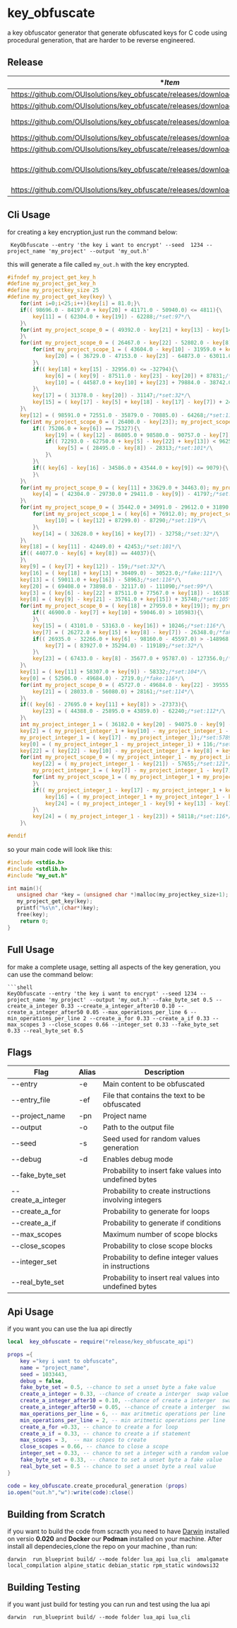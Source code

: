# key_obfuscate
a key obfuscator generator that generate obfuscated keys for C code using procedural generation, that are harder to be reverse engineered.

## Release
| **Item* | **What is it?** |
| ------- | --- |
|https://github.com/OUIsolutions/key_obfuscate/releases/download/0.0.1/debian_static.deb |Debian Package|
|https://github.com/OUIsolutions/key_obfuscate/releases/download/0.0.1/KeyObfuscate.out  |Linux Binary|
|https://github.com/OUIsolutions/key_obfuscate/releases/download/0.0.1/key_obfuscate.c   |C Source Code (Amalgamated)|
|https://github.com/OUIsolutions/key_obfuscate/releases/download/0.0.1/key_obfuscate.exe |Windows Binary|
|https://github.com/OUIsolutions/key_obfuscate/releases/download/0.0.1/key_obfuscate_api.lua |Lua API file|
|https://github.com/OUIsolutions/key_obfuscate/releases/download/0.0.1/key_obfuscate_cli.lua |Lua CLI file that can be runned with **lua key_obfuscate_cli.lua** |
|https://github.com/OUIsolutions/key_obfuscate/releases/download/0.0.1/rpm_static_build.rpm |RPM Package|
## Cli Usage
for creating a key encryption,just run the command below:
```shell
 KeyObfuscate --entry 'the key i want to encrypt' --seed  1234 --project_name 'my_project' --output 'my_out.h'
 ```
this will generate a file called `my_out.h` with the key encrypted.

```c 
#ifndef my_project_get_key_h
#define my_project_get_key_h
#define my_projectkey_size 25
#define my_project_get_key(key) \
	for(int i=0;i<25;i++){key[i] = 81.0;}\
	if(( 98696.0 - 84197.0 + key[20] + 41171.0 - 50940.0) <= 4811){\
		key[11] = ( 62304.0 + key[19]) - 62288;/*set:97*/\
	}\
	for(int my_project_scope_0 = ( 49392.0 - key[21] + key[13] - key[14] - key[17]); my_project_scope_0 < 49231; my_project_scope_0++){\
	}\
	for(int my_project_scope_0 = ( 26467.0 - key[22] - 52802.0 - key[8]); my_project_scope_0 < -26496; my_project_scope_0++){\
		for(int my_project_scope_1 = ( 43604.0 - key[10] - 31959.0 + key[8]); my_project_scope_1 < 11646; my_project_scope_1++){\
			key[20] = ( 36729.0 - 47153.0 - key[23] - 64873.0 - 63011.0) + 138588.0;/*fake:99*/\
		}\
		if(( key[18] + key[15] - 32956.0) <= -32794){\
			key[6] = ( key[9] - 87511.0 - key[23] - key[20]) + 87831;/*set:121*/\
			key[10] = ( 44587.0 + key[10] + key[23] + 79884.0 - 38742.0) - 85742.0;/*fake:119*/\
		}\
		key[17] = ( 31378.0 - key[20]) - 31147;/*set:32*/\
		key[15] = ( key[17] - key[5] + key[18] - key[17] - key[7]) + 248.0;/*fake:116*/\
	}\
	key[12] = ( 98591.0 + 72551.0 - 35879.0 - 70885.0) - 64268;/*set:110*/\
	for(int my_project_scope_0 = ( 26400.0 - key[23]); my_project_scope_0 < 26320; my_project_scope_0++){\
		if(( 75206.0 + key[6]) == 75327){\
			key[19] = ( key[12] - 86805.0 + 98580.0 - 90757.0 - key[7]) + 79063;/*set:110*/\
			if(( 72293.0 - 62750.0 + key[5] - key[22] + key[13]) < 9625){\
				key[5] = ( 28495.0 - key[8]) - 28313;/*set:101*/\
			}\
		}\
		if(( key[6] - key[16] - 34586.0 + 43544.0 + key[9]) <= 9079){\
		}\
	}\
	for(int my_project_scope_0 = ( key[11] + 33629.0 + 34463.0); my_project_scope_0 < 68190; my_project_scope_0++){\
		key[4] = ( 42304.0 - 29730.0 + 29411.0 - key[9]) - 41797;/*set:107*/\
	}\
	for(int my_project_scope_0 = ( 35442.0 + 34991.0 - 29612.0 + 31890.0 + key[21]); my_project_scope_0 < 72793; my_project_scope_0++){\
		for(int my_project_scope_1 = ( key[6] + 76912.0); my_project_scope_1 < 77034; my_project_scope_1++){\
			key[10] = ( key[12] + 87299.0) - 87290;/*set:119*/\
		}\
		key[14] = ( 32628.0 + key[16] + key[7]) - 32758;/*set:32*/\
	}\
	key[18] = ( key[11] - 42449.0) + 42453;/*set:101*/\
	if(( 44077.0 - key[6] + key[8]) == 44037){\
	}\
	key[9] = ( key[7] + key[12]) - 159;/*set:32*/\
	key[16] = ( key[18] + key[13] + 30409.0) - 30523.0;/*fake:111*/\
	key[13] = ( 59011.0 + key[16]) - 58963;/*set:116*/\
	key[20] = ( 69408.0 + 73898.0 - 32117.0) - 111090;/*set:99*/\
	key[3] = ( key[6] - key[22] + 87511.0 + 77567.0 + key[18]) - 165187;/*set:32*/\
	key[8] = ( key[9] - key[21] - 35761.0 + key[15]) + 35748;/*set:105*/\
	for(int my_project_scope_0 = ( key[18] + 27959.0 + key[19]); my_project_scope_0 < 28171; my_project_scope_0++){\
		if(( 46900.0 - key[7] + key[10] + 59046.0) > 105983){\
		}\
		key[15] = ( 43101.0 - 53163.0 - key[16]) + 10246;/*set:116*/\
		key[7] = ( 26272.0 + key[15] + key[8] - key[7]) - 26348.0;/*fake:32*/\
		if(( 26935.0 - 32266.0 + key[6] - 98160.0 - 45597.0) > -148968){\
			key[7] = ( 83927.0 + 35294.0) - 119189;/*set:32*/\
		}\
		key[23] = ( 67433.0 - key[8] - 35677.0 + 95787.0) - 127356.0;/*fake:112*/\
	}\
	key[1] = ( key[11] + 58307.0 + key[9]) - 58332;/*set:104*/\
	key[0] = ( 52506.0 - 49684.0) - 2719.0;/*fake:116*/\
	for(int my_project_scope_0 = ( 45727.0 - 49684.0 - key[22] - 39555.0 + 32855.0); my_project_scope_0 < -10737; my_project_scope_0++){\
		key[21] = ( 28033.0 - 56080.0) + 28161;/*set:114*/\
	}\
	if(( key[6] - 27695.0 + key[11] + key[8]) > -27373){\
		key[23] = ( 44388.0 - 25895.0 + 43859.0) - 62240;/*set:112*/\
	}\
	int my_project_integer_1 = ( 36182.0 + key[20] - 94075.0 - key[9] - key[14]);/*create:-57858*/\
	key[2] = ( my_project_integer_1 + key[10] - my_project_integer_1 - key[15]) - -98;/*set:101*/\
	my_project_integer_1 = ( key[17] - my_project_integer_1);/*set:57890*/\
	key[0] = ( my_project_integer_1 - my_project_integer_1) + 116;/*set:116*/\
	key[22] = ( key[22] - key[10] - my_project_integer_1 + key[8] + key[7]) + 57852.0;/*fake:121*/\
	for(int my_project_scope_0 = ( my_project_integer_1 - my_project_integer_1 - key[15] - key[17] - my_project_integer_1); my_project_scope_0 < -58037; my_project_scope_0++){\
		key[22] = ( my_project_integer_1 - key[21]) - 57655;/*set:121*/\
		my_project_integer_1 = ( key[7] - my_project_integer_1 - key[7] + key[7] - key[7]);/*set:-57890*/\
		for(int my_project_scope_1 = ( my_project_integer_1 + my_project_integer_1 - my_project_integer_1 + my_project_integer_1 + key[20]); my_project_scope_1 < -115680; my_project_scope_1++){\
		}\
		if(( my_project_integer_1 - key[17] - my_project_integer_1 + key[19] + key[20]) >= 177){\
			key[16] = ( my_project_integer_1 + my_project_integer_1 - key[20] - key[13] + key[18]) + 116005;/*set:111*/\
			key[24] = ( my_project_integer_1 - key[9] + key[13] - key[15] - key[16]) + 58092.0;/*fake:116*/\
		}\
		key[24] = ( my_project_integer_1 - key[23]) + 58118;/*set:116*/\
	}\

#endif
``` 
so your main code will look like this:
```c
#include <stdio.h>
#include <stdlib.h>
#include "my_out.h"

int main(){
   unsigned char *key = (unsigned char *)malloc(my_projectkey_size+1);
   my_project_get_key(key);
   printf("%s\n",(char*)key);
   free(key);
    return 0;
}
```
## Full Usage 
for make a complete usage, setting all aspects of the key generation, you can use the command below:
```shell
```shell
KeyObfuscate --entry 'the key i want to encrypt' --seed 1234 --project_name 'my_project' --output 'my_out.h' --fake_byte_set 0.5 --create_a_integer 0.33 --create_a_integer_after10 0.10 --create_a_integer_after50 0.05 --max_operations_per_line 6 --min_operations_per_line 2 --create_a_for 0.33 --create_a_if 0.33 --max_scopes 3 --close_scopes 0.66 --integer_set 0.33 --fake_byte_set 0.33 --real_byte_set 0.5 
```

## Flags
| Flag               | Alias | Description                                                           |
|--------------------|-------|-----------------------------------------------------------------------|
| --entry            | -e    | Main content to be obfuscated                                         |
| --entry_file       | -ef   | File that contains the text to be obfuscated                          |
| --project_name     | -pn   | Project name                                                          |
| --output           | -o    | Path to the output file                                               |
| --seed             | -s    | Seed used for random values generation                                |
| --debug            | -d    | Enables debug mode                                                    |
| --fake_byte_set    |       | Probability to insert fake values into undefined bytes                |
| --create_a_integer |       | Probability to create instructions involving integers                 |
| --create_a_for     |       | Probability to generate for loops                                     |
| --create_a_if      |       | Probability to generate if conditions                                 |
| --max_scopes       |       | Maximum number of scope blocks                                        |
| --close_scopes     |       | Probability to close scope blocks                                     |
| --integer_set      |       | Probability to define integer values in instructions                  |
| --real_byte_set    |       | Probability to insert real values into undefined bytes                |


## Api Usage
if you want you can use the lua api directly 
```lua
local  key_obfuscate = require("release/key_obfuscate_api")

props ={
    key ="key i want to obfuscate",
    name = "project_name",
    seed = 1033443,
    debug = false,
    fake_byte_set = 0.5, --chance to set a unset byte a fake value
    create_a_integer = 0.33, --chance of create a interger  swap value
    create_a_integer_after10 = 0.10, --chance of create a interger  swap value
    create_a_integer_after50 = 0.05, --chance of create a interger  swap value
    max_operations_per_line = 6, -- max aritmetic operations per line
    min_operations_per_line = 2, -- min aritmetic operations per line
    create_a_for =0.33, -- chance to create a for loop
    create_a_if = 0.33, -- chance to create a if statement
    max_scopes = 3,  -- max scopes to create
    close_scopes = 0.66, -- chance to close a scope
    integer_set = 0.33, -- chance to set a integer with a random value
    fake_byte_set = 0.33, -- chance to set a unset byte a fake value
    real_byte_set = 0.5 -- chance to set a unset byte a real value
}

code = key_obfuscate.create_procedural_generation (props)
io.open("out.h","w"):write(code):close()
```

## Building from Scratch
if you want to build the code from scracth  you need to have [Darwin](https://github.com/OUIsolutions/Darwin) 
installed on versio **0.020** and **Docker** our **Podman** installed on your machine.
After install all dependecies,clone the repo on your machine , than run:
```shel
darwin  run_blueprint build/ --mode folder lua_api lua_cli  amalgamate local_compilation alpine_static debian_static rpm_static windowsi32
```

## Building Testing 
if you want just build for testing you can run  and test using the lua api
```shell
darwin  run_blueprint build/ --mode folder lua_api lua_cli 
```
